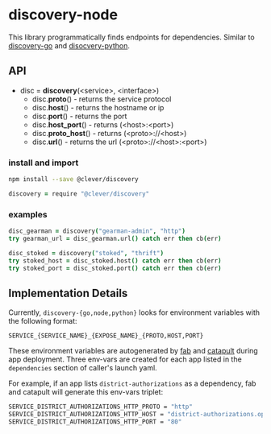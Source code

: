 # discovery-node

This library programmatically finds endpoints for dependencies. Similar to [discovery-go](https://github.com/Clever/discovery-go) and [disocvery-python](https://github.com/Clever/discovery-python).

## API

- disc = **discovery**(\<service\>, \<interface\>)
  - disc.**proto**() - returns the service protocol
  - disc.**host**() - returns the hostname or ip
  - disc.**port**() - returns the port
  - disc.**host_port**() - returns (\<host\>:\<port\>)
  - disc.**proto_host**() - returns (\<proto\>://\<host\>)
  - disc.**url**() - returns the url (\<proto\>://\<host\>:\<port\>)

### install and import

```bash
npm install --save @clever/discovery
```

```coffee
discovery = require "@clever/discovery"
```

### examples

```coffee
disc_gearman = discovery("gearman-admin", "http")
try gearman_url = disc_gearman.url() catch err then cb(err)

disc_stoked = discovery("stoked", "thrift")
try stoked_host = disc_stoked.host() catch err then cb(err)
try stoked_port = disc_stoked.port() catch err then cb(err)
```

## Implementation Details

Currently, `discovery-{go,node,python}` looks for environment variables with the following format:

```
SERVICE_{SERVICE_NAME}_{EXPOSE_NAME}_{PROTO,HOST,PORT}
```

These environment variables are autogenerated by [fab](http://github.com/Clever/fabulaws) and [catapult](http://github.com/Clever/catapult) during app deployment.  Three env-vars are created for each app listed in the `dependencies` section of caller's launch yaml.

For example, if an app lists `district-authorizations` as a dependency, fab and catapult will generate this env-vars triplet:

```bash
SERVICE_DISTRICT_AUTHORIZATIONS_HTTP_PROTO = "http"
SERVICE_DISTRICT_AUTHORIZATIONS_HTTP_HOST = "district-authorizations.ops.clever.com"
SERVICE_DISTRICT_AUTHORIZATIONS_HTTP_PORT = "80"
```
